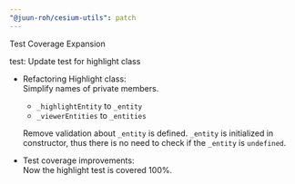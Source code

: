 ```yaml
---
"@juun-roh/cesium-utils": patch
---
```


Test Coverage Expansion

test: Update test for highlight class

* Refactoring Highlight class:  
  Simplify names of private members.

  * `_highlightEntity` to `_entity`
  * `_viewerEntities` to `_entities`  

  Remove validation about `_entity` is defined.
  `_entity` is initialized in constructor, thus there is no need to check if the `_entity` is `undefined`.

* Test coverage improvements:  
  Now the highlight test is covered 100%.
